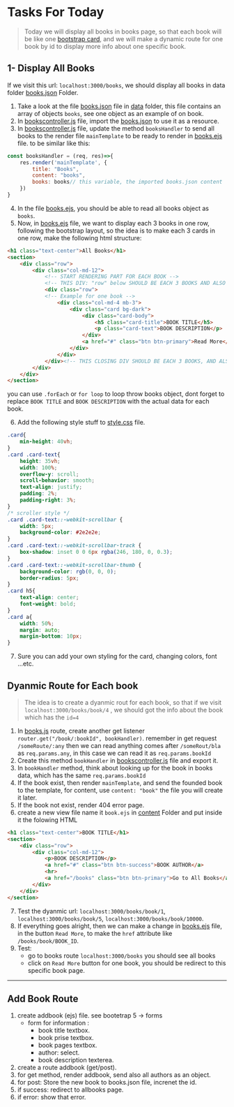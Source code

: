 # Tasks For Today
> Today we will display all books in books page, so that each book will be like one [bootstrap card](https://getbootstrap.com/docs/5.0/components/card/), and we will make a dynamic route for one book by id to display more info about one specific book.

## 1- Display All Books
If we visit this url: `localhost:3000/books`, we should display all books in data folder [books.json](./data/books.json) Folder.    
1. Take a look at the file [books.json](./data/books.json) file in [data](./data/) folder, this file contains an array of objects `books`, see one object as an example of on book.
2. In [bookscontroller.js](./controllers/bookscontroller.js) file, import the [books.json](./data/books.json) to use it as a resource.
3. In [bookscontroller.js](./controllers/bookscontroller.js) file, update the method `booksHandler` to send all books to the render file `mainTemplate` to be ready to render in [books.ejs](./views/content/books.ejs) file. to be similar like this:
```js
const booksHandler = (req, res)=>{
    res.render('mainTemplate', {
        title: "Books",
        content: "books",
        books: books// this variable, the imported books.json content
    })
}
```
4. In the file [books.ejs](./views/content/books.ejs), you should be able to read all books object as `books`.
5. Now, in [books.ejs](./views/content/books.ejs) file, we want to display each 3 books in one row, following the bootstrap layout, so the idea is to make each 3 cards in one row, make the following html structure:
```html
<h1 class="text-center">All Books</h1>
<section>
    <div class="row">
        <div class="col-md-12">
            <!-- START RENDERING PART FOR EACH BOOK -->
            <!-- THIS DIV: "row" below SHOULD BE EACH 3 BOOKS AND ALSO SHOULD BE FROM THE BEGINNING -->
            <div class="row">
            <!-- Example for one book -->
                <div class="col-md-4 mb-3">
                    <div class="card bg-dark">
                        <div class="card-body">
                            <h5 class="card-title">BOOK TITLE</h5>
                            <p class="card-text">BOOK DESCRIPTION</p>
                        </div>
                        <a href="#" class="btn btn-primary">Read More</a>
                    </div>
                </div>
            </div><!-- THIS CLOSING DIV SHOULD BE EACH 3 BOOKS, AND ALSO AT THE END OF LAST BOOK -->
        </div>
    </div>
</section>
```
you can use `.forEach` or `for loop` to loop throw books object, dont forget to replace `BOOK TITLE` and `BOOK DESCRIPTION` with the actual data for each book. 

6. Add the following style stuff to [style.css](./public/css/style.css) file.
```css
.card{
    min-height: 40vh;
}
.card .card-text{
    height: 35vh;
    width: 100%;
    overflow-y: scroll;
    scroll-behavior: smooth;
    text-align: justify;
    padding: 2%;
    padding-right: 3%;
}
/* scroller style */
.card .card-text::-webkit-scrollbar {
    width: 5px;
    background-color: #2e2e2e;
}
.card .card-text::-webkit-scrollbar-track {
    box-shadow: inset 0 0 6px rgba(246, 180, 0, 0.3);
}
.card .card-text::-webkit-scrollbar-thumb {
    background-color: rgb(0, 0, 0);
    border-radius: 5px;
}
.card h5{
    text-align: center;
    font-weight: bold;
}
.card a{
    width: 50%;
    margin: auto;
    margin-bottom: 10px;
}
```
7. Sure you can add your own styling for the card, changing colors, font ...etc.

## Dyanmic Route for Each book
> The idea is to create a dyanmic rout for each book, so that if we visit `localhost:3000/books/book/4` , we should got the info about the book which has the `id=4`
1. In [books.js](./routes/books.js) route, create another get listener `router.get("/book/:bookId", bookHandler)`. remember in get request `/someRoute/:any` then we can read anything comes after `/someRout/bla` as `req.params.any`, in this case we can read it as `req.params.bookId`
2. Create this method `bookHandler` in [bookscontroller.js](./controllers/bookscontroller.js) file and export it.
3. In `bookHandler` method, think about looking up for the book in books data, which has the same `req.params.bookId`
4. If the book exist, then render `mainTemplate`, and send the founded book to the template, for content,  use `content: "book"` the file you will create it later.
5. If the book not exist, render 404 error page.
6. create a new view file name it `book.ejs` in [content](./views/content/) Folder and put inside it the folowing HTML 
```html
<h1 class="text-center">BOOK TITLE</h1>
<section>
    <div class="row">
        <div class="col-md-12">
            <p>BOOK DESCRIPTION</p>
            <a href="#" class="btn btn-success">BOOK AUTHOR</a>
            <hr>
            <a href="/books" class="btn btn-primary">Go to All Books</a>
        </div>
    </div>
</section>
```
7. Test the dyanmic url: `localhost:3000/books/book/1`, `localhost:3000/books/book/5`, `localhost:3000/books/book/10000`.
8. If everything goes alright, then we can make a change in [books.ejs](./views/content/books.ejs) file, in the button `Read More`, to make the `href` attribute like `/books/book/BOOK_ID`.
9. Test: 
    - go to books route `localhost:3000/books` you should see all books
    - click on `Read More` button for one book, you should be redirect to this specific book page.

<hr>

## Add Book Route
1. create addbook (ejs) file. see bootetrap 5 -> forms
   - form for information :
     - book title textbox.
     - book prise textbox.
     - book pages textbox.
     - author: select.
     - book description texterea.
2. create a route addbook (get/post).
3. for get method, render addbook, send also all authors as an object.
4. for post: Store the new book to books.json file, increnet the id.
5. if success: redirect to allbooks page.
6. if error: show that error.